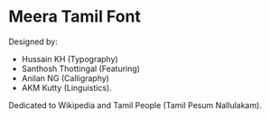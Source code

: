 Meera Tamil Font
===============

Designed by:

* Hussain KH (Typography)
* Santhosh Thottingal (Featuring)
* Anilan NG (Calligraphy) 
* AKM Kutty (Linguistics). 

Dedicated to Wikipedia and Tamil People (Tamil Pesum Nallulakam).
